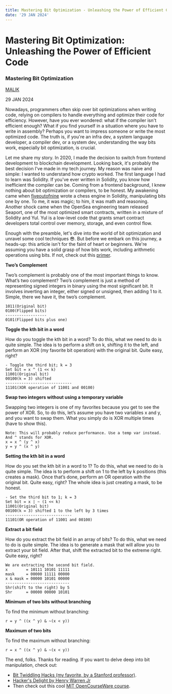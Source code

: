 ```yaml
---
title: Mastering Bit Optimization - Unleashing the Power of Efficient Code
date: '29 JAN 2024'
---
```


# Mastering Bit Optimization: Unleashing the Power of Efficient Code

### Mastering Bit Optimization

[MALIK](https://substack.com/profile/101132224-malik)

29 JAN 2024

Nowadays, programmers often skip over bit optimizations when writing code, relying on compilers to handle everything and optimize their code for efficiency. However, have you ever wondered: what if the compiler isn't efficient enough? What if you find yourself in a situation where you have to write in assembly? Perhaps you want to impress someone or write the most optimized code. The truth is, if you're an infra dev, a system language developer, a compiler dev, or a system dev, understanding the way bits work, especially bit optimization, is crucial.

Let me share my story. In 2020, I made the decision to switch from frontend development to blockchain development. Looking back, it's probably the best decision I've made in my tech journey. My reason was naive and simple: I wanted to understand how crypto worked. The first language I had to learn was Solidity. If you've ever written in Solidity, you know how inefficient the compiler can be. Coming from a frontend background, I knew nothing about bit optimization or compilers, to be honest. My awakening came when [fiveoutofnine](https://x.com/fiveoutofnine/status/1470102097937027072?s=20) wrote a chess engine in Solidity, manipulating bits one by one. To me, it was magic; to him, it was math and reasoning. Another shock came when the OpenSea engineering team released Seaport, one of the most optimized smart contracts, written in a mixture of Solidity and Yul. Yul is a low-level code that grants smart contract developers total control over memory, storage, and even control flow.

Enough with the preamble, let's dive into the world of bit optimization and unravel some cool techniques 😎. But before we embark on this journey, a heads-up: this article isn't for the faint of heart or beginners. We're assuming you have a solid grasp of how bits work, including arithmetic operations using bits. If not, check out this [primer](https://dev.to/stephengade/mastering-bitwise-operations-a-simplified-guide-2031).

**Two’s Complement**

Two’s complement is probably one of the most important things to know. What’s two complement? Two’s complement is just a method of representing signed integers in binary using the most significant bit. It involves inverting an integer, either signed or unsigned, then adding 1 to it. Simple, there we have it, the two’s complement.

```plaintext
1011(Original bit)
0100(Flipped bits)
------------------
0101(Flipped bits plus one)
```

**Toggle the kth bit in a word**

How do you toggle the kth bit in a word? To do this, what we need to do is quite simple. The idea is to perform a shift on k, shifting it to the left, and perform an XOR (my favorite bit operation) with the original bit. Quite easy, right?

```plaintext
- Toggle the third bit; k = 3
Set bit = x ^ (1 << k)
11001(Original bit)
00100(k = 3) shifted 
-----------------------------
11101(XOR operation of 11001 and 00100)
```

**Swap two integers without using a temporary variable**

Swapping two integers is one of my favorites because you get to see the power of XOR. So, to do this, let’s assume you have two variables x and y, and you want to swap them. What you simply do is XOR multiple times (have to show this).

```plaintext
Note: This will probably reduce performance. Use a temp var instead. And ^ stands for XOR.
x = x ^ (y ^ x)
y = y ^ (x ^ y)
```

**Setting the kth bit in a word**

How do you set the kth bit in a word to 1? To do this, what we need to do is quite simple. The idea is to perform a shift on 1 to the left by k positions (this creates a mask). Once that’s done, perform an OR operation with the original bit. Quite easy, right? The whole idea is just creating a mask, to be honest.

```plaintext
- Set the third bit to 1; k = 3
Set bit = x | ~ (1 << k)
11001(Original bit)
00100(k = 3) shifted 1 to the left by 3 times
-----------------------------
11101(OR operation of 11001 and 00100)
```

**Extract a bit field**

How do you extract the bit field in an array of bits? To do this, what we need to do is quite simple. The idea is to generate a mask that will allow you to extract your bit field. After that, shift the extracted bit to the extreme right. Quite easy, right?

```plaintext
We are extracting the second bit field.
x        = 10111 10101 11111
mask     = 00000 11111 00000
x & mask = 00000 10101 00000
----------------------------
Shr(shift to the right) by 5
Shr      = 00000 00000 10101
```

**Minimum of two bits without branching**

To find the minimum without branching:

```plaintext
r = y ^ ((x ^ y) & ~(x < y))
```

**Maximum of two bits**

To find the maximum without branching:

```plaintext
r = x ^ ((x ^ y) & ~(x < y))
```

The end, folks. Thanks for reading. If you want to delve deep into bit manipulation, check out:


- [Bit Twiddling Hacks (my favorite, by a Stanford professor)](https://graphics.stanford.edu/~seander/bithacks.html).
- [Hacker's Delight by Henry Warren Jr](https://en.wikipedia.org/wiki/Hacker%27s_Delight)
- Then check out this cool [MIT OpenCourseWare course](https://www.youtube.com/watch?v=ZusiKXcz_ac).
```